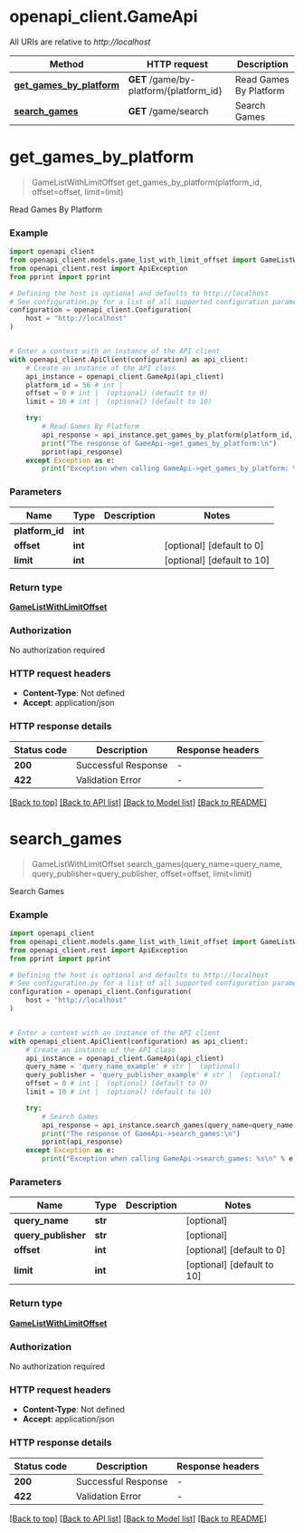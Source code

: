 # openapi_client.GameApi

All URIs are relative to *http://localhost*

Method | HTTP request | Description
------------- | ------------- | -------------
[**get_games_by_platform**](GameApi.md#get_games_by_platform) | **GET** /game/by-platform/{platform_id} | Read Games By Platform
[**search_games**](GameApi.md#search_games) | **GET** /game/search | Search Games


# **get_games_by_platform**
> GameListWithLimitOffset get_games_by_platform(platform_id, offset=offset, limit=limit)

Read Games By Platform

### Example


```python
import openapi_client
from openapi_client.models.game_list_with_limit_offset import GameListWithLimitOffset
from openapi_client.rest import ApiException
from pprint import pprint

# Defining the host is optional and defaults to http://localhost
# See configuration.py for a list of all supported configuration parameters.
configuration = openapi_client.Configuration(
    host = "http://localhost"
)


# Enter a context with an instance of the API client
with openapi_client.ApiClient(configuration) as api_client:
    # Create an instance of the API class
    api_instance = openapi_client.GameApi(api_client)
    platform_id = 56 # int | 
    offset = 0 # int |  (optional) (default to 0)
    limit = 10 # int |  (optional) (default to 10)

    try:
        # Read Games By Platform
        api_response = api_instance.get_games_by_platform(platform_id, offset=offset, limit=limit)
        print("The response of GameApi->get_games_by_platform:\n")
        pprint(api_response)
    except Exception as e:
        print("Exception when calling GameApi->get_games_by_platform: %s\n" % e)
```



### Parameters


Name | Type | Description  | Notes
------------- | ------------- | ------------- | -------------
 **platform_id** | **int**|  | 
 **offset** | **int**|  | [optional] [default to 0]
 **limit** | **int**|  | [optional] [default to 10]

### Return type

[**GameListWithLimitOffset**](GameListWithLimitOffset.md)

### Authorization

No authorization required

### HTTP request headers

 - **Content-Type**: Not defined
 - **Accept**: application/json

### HTTP response details

| Status code | Description | Response headers |
|-------------|-------------|------------------|
**200** | Successful Response |  -  |
**422** | Validation Error |  -  |

[[Back to top]](#) [[Back to API list]](../README.md#documentation-for-api-endpoints) [[Back to Model list]](../README.md#documentation-for-models) [[Back to README]](../README.md)

# **search_games**
> GameListWithLimitOffset search_games(query_name=query_name, query_publisher=query_publisher, offset=offset, limit=limit)

Search Games

### Example


```python
import openapi_client
from openapi_client.models.game_list_with_limit_offset import GameListWithLimitOffset
from openapi_client.rest import ApiException
from pprint import pprint

# Defining the host is optional and defaults to http://localhost
# See configuration.py for a list of all supported configuration parameters.
configuration = openapi_client.Configuration(
    host = "http://localhost"
)


# Enter a context with an instance of the API client
with openapi_client.ApiClient(configuration) as api_client:
    # Create an instance of the API class
    api_instance = openapi_client.GameApi(api_client)
    query_name = 'query_name_example' # str |  (optional)
    query_publisher = 'query_publisher_example' # str |  (optional)
    offset = 0 # int |  (optional) (default to 0)
    limit = 10 # int |  (optional) (default to 10)

    try:
        # Search Games
        api_response = api_instance.search_games(query_name=query_name, query_publisher=query_publisher, offset=offset, limit=limit)
        print("The response of GameApi->search_games:\n")
        pprint(api_response)
    except Exception as e:
        print("Exception when calling GameApi->search_games: %s\n" % e)
```



### Parameters


Name | Type | Description  | Notes
------------- | ------------- | ------------- | -------------
 **query_name** | **str**|  | [optional] 
 **query_publisher** | **str**|  | [optional] 
 **offset** | **int**|  | [optional] [default to 0]
 **limit** | **int**|  | [optional] [default to 10]

### Return type

[**GameListWithLimitOffset**](GameListWithLimitOffset.md)

### Authorization

No authorization required

### HTTP request headers

 - **Content-Type**: Not defined
 - **Accept**: application/json

### HTTP response details

| Status code | Description | Response headers |
|-------------|-------------|------------------|
**200** | Successful Response |  -  |
**422** | Validation Error |  -  |

[[Back to top]](#) [[Back to API list]](../README.md#documentation-for-api-endpoints) [[Back to Model list]](../README.md#documentation-for-models) [[Back to README]](../README.md)

